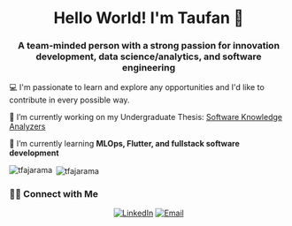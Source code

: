 <h1 align="center"> Hello World! I'm Taufan 👋 </h1>

<h3 align="center"> A team-minded person with a strong passion for innovation development, data science/analytics, and software engineering</h3>

<!-- 🎓 Currently studying Informatics at Institut Teknologi Bandung and working on some college group project. -->

💻 I'm passionate to learn and explore any opportunities and I'd like to contribute in every possible way.

🔭 I’m currently working on my Undergraduate Thesis: [Software Knowledge Analyzers](https://github.com/tfajarama/HnV-software-knowledge-analysis)

🌱 I’m currently learning **MLOps, Flutter, and fullstack software development**
<!--
You can connect with me by tap this! [![LinkedIn][3.2]][3]

[3.2]: https://raw.githubusercontent.com/MartinHeinz/MartinHeinz/master/linkedin-3-16.png (LinkedIn icon without padding)
[3]: https://www.linkedin.com/in/taufan-fajarama/

<br/>

<a href="https://github.com/roastland">
  <img height="180em" src="https://github-readme-stats.vercel.app/api/top-langs/?username=roastland&theme=buefy&layout=compact" />
</a>

<br/>
-->

<p><img align="left" src="https://github-readme-stats.vercel.app/api/top-langs?username=tfajarama&size_weight=0.5&count_weight=0.5&langs_count=8&show_icons=true&theme=dracula&locale=en&layout=compact" alt="tfajarama" /></p>

<p>&nbsp;<img align="center" src="https://github-readme-stats.vercel.app/api?username=tfajarama&show_icons=true&rank_icon=github&theme=dracula&locale=en" alt="tfajarama" /></p>

### 🤝🏻 Connect with Me

<p align="center">
<a href="https://www.linkedin.com/in/taufan-fajarama/"><img alt="LinkedIn" src="https://img.shields.io/badge/LinkedIn-Taufan%20Fajarama-blue?style=flat-square&logo=linkedin"></a>
<!-- <a href="https://www.instagram.com/tfajarama/"><img alt="Instagram" src="https://img.shields.io/badge/Instagram-tfajarama-blue?style=flat-square&logo=instagram"></a> -->
<a href="mailto:tfpruslanali@gmail.com"><img alt="Email" src="https://img.shields.io/badge/Email-tfpruslanali@gmail.com-blue?style=flat-square&logo=gmail"></a>
</p>

<!-- <h1 align="center">Hi 👋, I'm Taufan</h1> -->

